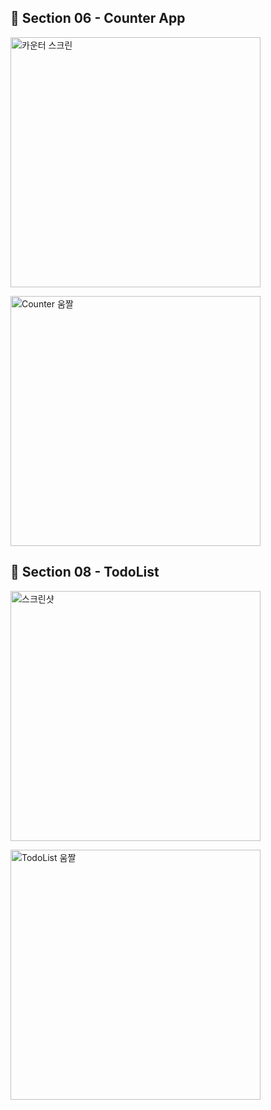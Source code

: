 ## 🔢 Section 06 - Counter App

<p align="left">
  <img src="https://github.com/user-attachments/assets/3bdd1172-9fe8-4cea-97b2-b27fcff73a79" alt="카운터 스크린" width="400" />
</p>
<p align="left">
  <img src="https://github.com/user-attachments/assets/e14d9806-89e3-4754-ae26-756f5fb96496" alt="Counter 움짤" width="400" style="border: none;" />
</p>


## 📆 Section 08 - TodoList

<p align="left">
  <img src="https://github.com/user-attachments/assets/3c0a5532-50ea-429c-809f-7b8fc63278d2" alt="스크린샷" width="400" />
</p>
<p align="left">
  <img src="https://github.com/user-attachments/assets/c49fad91-bbb5-46c2-bd88-b665c862362b" alt="TodoList 움짤" width="400" />
</p>
